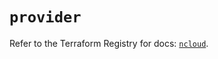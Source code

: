 # `provider`

Refer to the Terraform Registry for docs: [`ncloud`](https://registry.terraform.io/providers/navercloudplatform/ncloud/4.0.4/docs).
